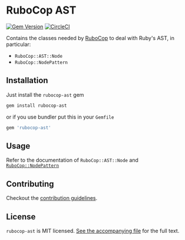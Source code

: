 # RuboCop AST

[![Gem Version](https://badge.fury.io/rb/rubocop-ast.svg)](https://badge.fury.io/rb/rubocop-ast)
[![CircleCI](https://circleci.com/gh/rubocop-hq/rubocop-ast.svg?style=svg)](https://circleci.com/gh/rubocop-hq/rubocop-ast)

Contains the classes needed by [RuboCop](https://github.com/rubocop-hq/rubocop) to deal with Ruby's AST, in particular:
* `RuboCop::AST::Node`
* `RuboCop::NodePattern`

## Installation

Just install the `rubocop-ast` gem

```sh
gem install rubocop-ast
```

or if you use bundler put this in your `Gemfile`

```ruby
gem 'rubocop-ast'
```

## Usage

Refer to the documentation of `RuboCop::AST::Node` and [`RuboCop::NodePattern`](manual/node_pattern.md)

## Contributing

Checkout the [contribution guidelines](CONTRIBUTING.md).

## License

`rubocop-ast` is MIT licensed. [See the accompanying file](LICENSE.txt) for
the full text.
